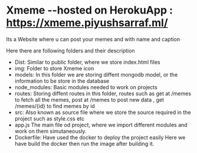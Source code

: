 # Xmeme   --hosted on HerokuApp : https://xmeme.piyushsarraf.ml/

Its a Website where u can post your memes and with name and caption

Here there are following folders and their description
* Dist:
    Similar to public folder, where we store index.html files 
* img:
    Folder to store Xmeme icon
* models:
    In this folder we are storing diffent mongodb model, or the information to be store in the database
* node_modules:
    Basic modules needed to work on projects
* routes:
    Storing diffent routes in this folder, routes such as get at /memes to fetch all the memes, post at /memes to post new data , get /memes/{id} to find memes by id 
* src:
    Also known as source file where we store the source required in the project such as style.css etc
* app.js
    The main file od project, where we import different modules and work on them simutaneously.
* Dockerfile:
    Have used the docker to deploy the project easily 
    Here we have build the docker then run the image after building it.

